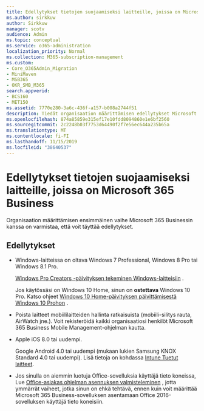 ```yaml
---
title: Edellytykset tietojen suojaamiseksi laitteille, joissa on Microsoft 365 Business
ms.author: sirkkuw
author: Sirkkuw
manager: scotv
audience: Admin
ms.topic: conceptual
ms.service: o365-administration
localization_priority: Normal
ms.collection: M365-subscription-management
ms.custom:
- Core_O365Admin_Migration
- MiniMaven
- MSB365
- OKR_SMB_M365
search.appverid:
- BCS160
- MET150
ms.assetid: 7770e280-3a6c-436f-a157-b008a2744f51
description: Tiedät organisaation määrittämisen edellytykset Microsoft 365 Businessin avulla.
ms.openlocfilehash: 874a85859e315ef17e10fdd8094860e1e6bf2560
ms.sourcegitcommit: 2c2248b03f7753d64490f2f7e56ec644a235b65a
ms.translationtype: MT
ms.contentlocale: fi-FI
ms.lasthandoff: 11/15/2019
ms.locfileid: "38640537"
---
```

# <a name="prerequisites-for-protecting-data-on-devices-with-microsoft-365-business"></a>Edellytykset tietojen suojaamiseksi laitteille, joissa on Microsoft 365 Business

Organisaation määrittämisen ensimmäinen vaihe Microsoft 365 Businessin kanssa on varmistaa, että voit täyttää edellytykset.
  
## <a name="prerequisites"></a>Edellytykset

- Windows-laitteissa on oltava Windows 7 Professional, Windows 8 Pro tai Windows 8.1 Pro.
    
    [Windows Pro Creators -päivityksen tekeminen Windows-laitteisiin](upgrade-to-windows-pro-creators-update.md) .
    
    Jos käytössäsi on Windows 10 Home, sinun on **ostettava** Windows 10 Pro. Katso ohjeet [Windows 10 Home-päivityksen päivittämisestä Windows 10 Prohon](https://support.office.com/article/0aee10c1-4d34-43ee-a325-579c6c2df90e?ui=en-US&rs=en-US&ad=US) . 
    
- Poista laitteet mobiililaitteiden hallinta ratkaisuista (mobiili-silitys rauta, AirWatch jne.). Voit rekisteröidä kaikki organisaatiosi henkilöt Microsoft 365 Business Mobile Management-ohjelman kautta.
    
- Apple iOS 8.0 tai uudempi.
    
    Google Android 4.0 tai uudempi (mukaan lukien Samsung KNOX Standard 4.0 tai uudempi). Lisä tietoja on kohdassa [Intune Tuetut laitteet](https://go.microsoft.com/fwlink/p/?linkid=852307).
    
- Jos sinulla on aiemmin luotuja Office-sovelluksia käyttäjä tieto koneissa, Lue [Office-asiakas ohjelman asennuksen valmisteleminen](prepare-for-office-client-deployment.md) , jotta ymmärrät vaiheet, jotka sinun on ehkä tehtävä, ennen kuin voit määrittää Microsoft 365 Business-sovelluksen asentamaan Office 2016-sovelluksen käyttäjä tieto koneisiin. 
